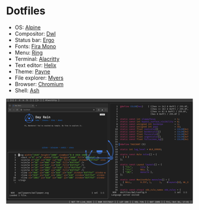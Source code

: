 # Dotfiles

- OS: [Alpine](https://www.alpinelinux.org)
- Compositor: [Dwl](https://codeberg.org/dwl/dwl)
- Status bar: [Ergo](https://github.com/d4yr41n/ergo)
- Fonts: [Fira Mono](https://fonts.google.com/specimen/Fira+Mono)
- Menu: [Ring](https://github.com/d4yr41n/wayne/tree/main/ring)
- Terminal: [Alacritty](https://github.com/alacritty/alacritty)
- Text editor: [Helix](https://github.com/helix-editor/helix)
- Theme: [Payne](https://github.com/d4yr41n/payne)
- File explorer: [Myers](https://github.com/d4yr41n/myers)
- Browser: [Chromium](https://github.com/chromium/chromium)
- Shell: [Ash](https://busybox.net)

![screenshot](screenshot.png)
